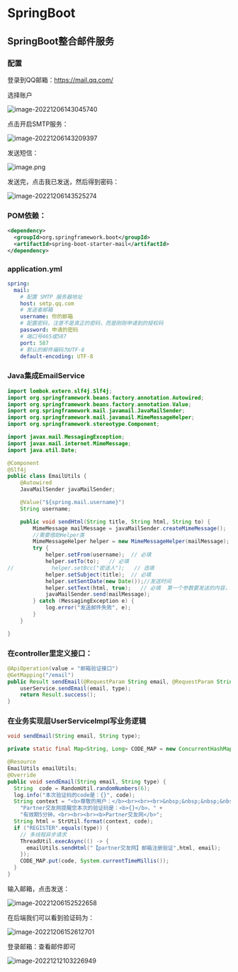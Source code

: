 # SpringBoot

## SpringBoot整合邮件服务

### 配置

登录到QQ邮箱：https://mail.qq.com/ 

选择账户

![image-20221206143045740](https://edu-1328.oss-cn-hangzhou.aliyuncs.com/img/image-20221206143045740.png)

点击开启SMTP服务：

![image-20221206143209397](https://edu-1328.oss-cn-hangzhou.aliyuncs.com/img/image-20221206143209397.png)

发送短信：

![image.png](https://edu-1328.oss-cn-hangzhou.aliyuncs.com/img/1669891701970-d88a0897-e5ef-4aa8-8b64-33a9ddb879ec.png)

发送完，点击我已发送，然后得到密码：

![image-20221206143525274](https://edu-1328.oss-cn-hangzhou.aliyuncs.com/img/image-20221206143525274.png)

### POM依赖：

```xml
<dependency>
  <groupId>org.springframework.boot</groupId>
  <artifactId>spring-boot-starter-mail</artifactId>
</dependency>
```

### application.yml

```yaml
spring:
  mail:
    # 配置 SMTP 服务器地址 
    host: smtp.qq.com
    # 发送者邮箱
    username: 你的邮箱
    # 配置密码，注意不是真正的密码，而是刚刚申请到的授权码
    password: 申请的密码
    # 端口号465或587
    port: 587 
    # 默认的邮件编码为UTF-8
    default-encoding: UTF-8
```

### Java集成EmailService

```java
import lombok.extern.slf4j.Slf4j;
import org.springframework.beans.factory.annotation.Autowired;
import org.springframework.beans.factory.annotation.Value;
import org.springframework.mail.javamail.JavaMailSender;
import org.springframework.mail.javamail.MimeMessageHelper;
import org.springframework.stereotype.Component;

import javax.mail.MessagingException;
import javax.mail.internet.MimeMessage;
import java.util.Date;

@Component
@Slf4j
public class EmailUtils {
    @Autowired
    JavaMailSender javaMailSender;

    @Value("${spring.mail.username}")
    String username;

    public void sendHtml(String title, String html, String to) {
        MimeMessage mailMessage = javaMailSender.createMimeMessage();
        //需要借助Helper类
        MimeMessageHelper helper = new MimeMessageHelper(mailMessage);
        try {
            helper.setFrom(username);  // 必填
            helper.setTo(to);   // 必填
//            helper.setBcc("密送人");   // 选填
            helper.setSubject(title);  // 必填
            helper.setSentDate(new Date());//发送时间
            helper.setText(html, true);   // 必填  第一个参数要发送的内容，第二个参数是不是Html格式。
            javaMailSender.send(mailMessage);
        } catch (MessagingException e) {
            log.error("发送邮件失败", e);
        }
    }

}
```

### 在controller里定义接口：

```Java
@ApiOperation(value = "邮箱验证接口")
@GetMapping("/email")
public Result sendEmail(@RequestParam String email, @RequestParam String type) {
    userService.sendEmail(email, type);
    return Result.success();
}
```

### 在业务实现层UserServiceImpl写业务逻辑

```java
void sendEmail(String email, String type);

private static final Map<String, Long> CODE_MAP = new ConcurrentHashMap<String, Long>();

@Resource
EmailUtils emailUtils;
@Override
public void sendEmail(String email, String type) {
  String  code = RandomUtil.randomNumbers(6);
  log.info("本次验证码的code是：{}", code);
  String context = "<b>尊敬的用户：</b><br><br><br>&nbsp;&nbsp;&nbsp;&nbsp;&nbsp;&nbsp;&nbsp;&nbsp;您好，" +
    "Partner交友网提醒您本次的验证码是：<b>{}</b>，" +
    "有效期5分钟。<br><br><br><b>Partner交友网</b>";
  String html = StrUtil.format(context, code);
  if ("REGISTER".equals(type)) {
    // 多线程异步请求
    ThreadUtil.execAsync(() -> {
      emailUtils.sendHtml("【partner交友网】邮箱注册验证",html, email);
    });
    CODE_MAP.put(code, System.currentTimeMillis());
  }
}
```

输入邮箱，点击发送：

![image-20221206152522658](https://edu-1328.oss-cn-hangzhou.aliyuncs.com/img/image-20221206152522658.png)

在后端我们可以看到验证码为：

![image-20221206152612701](https://edu-1328.oss-cn-hangzhou.aliyuncs.com/img/image-20221206152612701.png)

登录邮箱：查看邮件即可

![image-20221212103226949](https://edu-1328.oss-cn-hangzhou.aliyuncs.com/img/image-20221212103226949.png)

